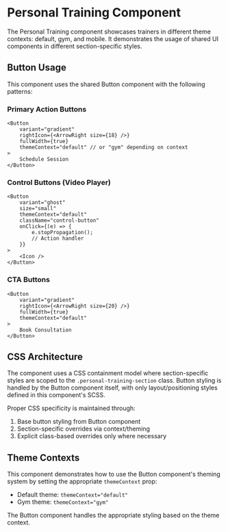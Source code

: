 # Personal Training Component

The Personal Training component showcases trainers in different theme contexts: default, gym, and mobile. It demonstrates the usage of shared UI components in different section-specific styles.

## Button Usage

This component uses the shared Button component with the following patterns:

### Primary Action Buttons

```tsx
<Button
    variant="gradient"
    rightIcon={<ArrowRight size={18} />}
    fullWidth={true}
    themeContext="default" // or "gym" depending on context
>
    Schedule Session
</Button>
```

### Control Buttons (Video Player)

```tsx
<Button
    variant="ghost"
    size="small"
    themeContext="default"
    className="control-button"
    onClick={(e) => {
        e.stopPropagation();
        // Action handler
    }}
>
    <Icon />
</Button>
```

### CTA Buttons

```tsx
<Button
    variant="gradient"
    rightIcon={<ArrowRight size={20} />}
    fullWidth={true}
    themeContext="default"
>
    Book Consultation
</Button>
```

## CSS Architecture

The component uses a CSS containment model where section-specific styles are scoped to the `.personal-training-section` class. Button styling is handled by the Button component itself, with only layout/positioning styles defined in this component's SCSS.

Proper CSS specificity is maintained through:

1. Base button styling from Button component
2. Section-specific overrides via context/theming
3. Explicit class-based overrides only where necessary

## Theme Contexts

This component demonstrates how to use the Button component's theming system by setting the appropriate `themeContext` prop:

- Default theme: `themeContext="default"`
- Gym theme: `themeContext="gym"`

The Button component handles the appropriate styling based on the theme context. 